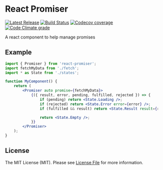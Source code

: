 # React Promiser

[![Latest Release](https://img.shields.io/github/release/bycedric/react-promiser/all.svg?style=flat-square)](https://github.com/bycedric/react-promiser/releases)
[![Build Status](https://img.shields.io/travis/byCedric/react-promiser/master.svg?style=flat-square)](https://travis-ci.org/byCedric/react-promiser)
[![Codecov coverage](https://img.shields.io/codecov/c/github/byCedric/react-promiser.svg?style=flat-square)](https://codecov.io/gh/byCedric/react-promiser)
[![Code Climate grade](https://img.shields.io/codeclimate/maintainability/byCedric/react-promiser.svg?style=flat-square)](https://codeclimate.com/github/byCedric/react-promiser)

A react component to help manage promises

## Example

```jsx
import { Promiser } from 'react-promiser';
import fetchMyData from './fetch';
import * as State from './states';

function MyComponent() {
    return (
        <Promiser auto promise={fetchMyData}>
            {({ result, error, pending, fulfilled, rejected }) => {
                if (pending) return <State.Loading />;
                if (rejected) return <State.Error error={error} />;
                if (fulfilled && result) return <State.Result result={result} />;

                return <State.Empty />;
            }}
        </Promiser>
    );
}
```

## License

The MIT License (MIT). Please see [License File](LICENSE.md) for more information.
